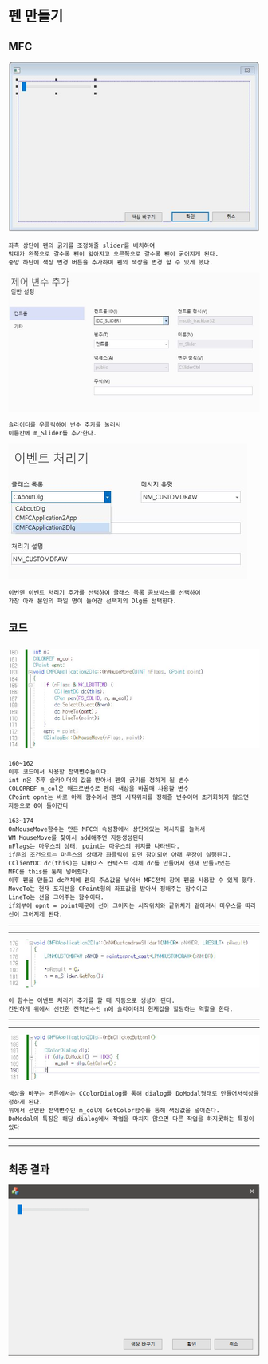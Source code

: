 # 펜 만들기
## MFC
![1](img/img2/penMFC.JPG)
```
좌측 상단에 펜의 굵기를 조정해줄 slider를 배치하여
막대가 왼쪽으로 갈수록 펜이 얇아지고 오른쪽으로 갈수록 펜이 굵어지게 된다.
중앙 하단에 색상 변경 버튼을 추가하여 펜의 색상을 변경 할 수 있게 했다.
```
![1](img/img2/slidervar.JPG)
```
슬라이더를 우클릭하여 변수 추가를 눌러서
이름칸에 m_Slider를 추가한다.
```
![1](img/img2/sliderEvent.JPG)
```
이번엔 이벤트 처리기 추가를 선택하여 클래스 목록 콤보박스를 선택하여
가장 아래 본인의 파일 명이 들어간 선택지의 Dlg를 선택한다.
```
## 코드
![1](img/img2/penCode1.JPG)
---
```
160~162
이후 코드에서 사용할 전역변수들이다.
int n은 추후 슬라이더의 값을 받아서 펜의 굵기를 정하게 될 변수
COLORREF m_col은 매크로변수로 펜의 색상을 바꿀때 사용할 변수
CPoint opnt는 바로 아래 함수에서 펜의 시작위치를 정해줄 변수이며 초기화하지 않으면
자동으로 0이 들어간다
```
```
163~174
OnMouseMove함수는 만든 MFC의 속성창에서 상단에있는 메시지를 눌러서
WM_MouseMove를 찾아서 add해주면 자동생성된다
nFlags는 마우스의 상태, point는 마우스의 위치를 나타낸다.
if문의 조건으로는 마우스의 상태가 좌클릭이 되면 참이되어 아래 문장이 실행된다.
CClientDC dc(this)는 디바이스 컨택스트 객체 dc를 만들어서 현재 만들고있는
MFC를 this를 통해 넣어줬다.
이후 펜을 만들고 dc객체에 펜의 주소값을 넣어서 MFC전체 창에 펜을 사용할 수 있게 했다.
MoveTo는 현재 포지션을 CPoint형의 좌표값을 받아서 정해주는 함수이고
LineTo는 선을 그어주는 함수이다.
if외부에 opnt = point때문에 선이 그어지는 시작위치와 끝위치가 같아져서 마우스를 따라
선이 그어지게 된다.

```
---
---
![1](img/img2/penCode2.JPG)
```
이 함수는 이벤트 처리기 추가를 할 때 자동으로 생성이 된다.
간단하게 위에서 선언한 전역변수인 n에 슬라이더의 현재값을 할당하는 역할을 한다.
```
---
---
![1](img/img2/penCode3.JPG)
```
색상을 바꾸는 버튼에서는 CColorDialog를 통해 dialog를 DoModal형태로 만들어서색상을
정하게 된다.
위에서 선언한 전역변수인 m_col에 GetColor함수를 통해 색상값을 넣어준다.
DoModal의 특징은 해당 dialog에서 작업을 마치지 않으면 다른 작업을 하지못하는 특징이 있다
```
---
---
## 최종 결과
![1](img/img2/penResult.gif)

